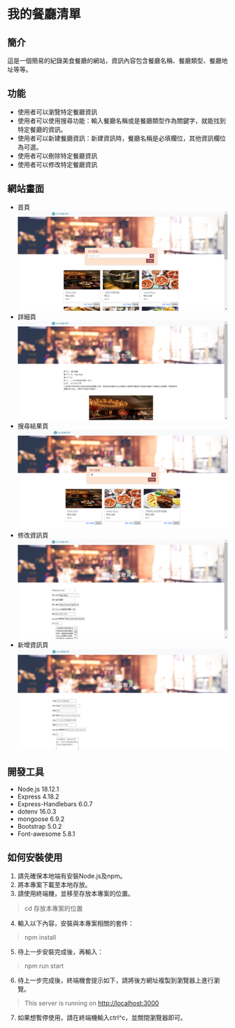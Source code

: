 # 我的餐廳清單

## 簡介

這是一個簡易的紀錄美食餐廳的網站，資訊內容包含餐廳名稱、餐廳類型、餐廳地址等等。

## 功能

- 使用者可以瀏覽特定餐廳資訊
- 使用者可以使用搜尋功能：輸入餐廳名稱或是餐廳類型作為關鍵字，就能找到特定餐廳的資訊。
- 使用者可以新建餐廳資訊：新建資訊時，餐廳名稱是必填欄位，其他資訊欄位為可選。
- 使用者可以刪除特定餐廳資訊
- 使用者可以修改特定餐廳資訊

## 網站畫面

- 首頁
![網站畫面1](./pictures/restaurant1.png)
- 詳細頁
![網站畫面2](./pictures/restaurant2.png)
- 搜尋結果頁
![網站畫面3](./pictures/restaurant3.png)
- 修改資訊頁
![網站畫面4](./pictures/restaurant4.png)
- 新增資訊頁
![網站畫面](./pictures/restaurant5.png)

## 開發工具

- Node.js 18.12.1
- Express 4.18.2
- Express-Handlebars 6.0.7
- dotenv 16.0.3
- mongoose 6.9.2
- Bootstrap 5.0.2
- Font-awesome 5.8.1

## 如何安裝使用

1. 請先確保本地端有安裝Node.js及npm。
2. 將本專案下載至本地存放。
3. 請使用終端機，並移至存放本專案的位置。

> cd 存放本專案的位置

4. 輸入以下內容，安裝與本專案相關的套件：

> npm install

5. 待上一步安裝完成後，再輸入：

> npm run start

6. 待上一步完成後，終端機會提示如下，請將後方網址複製到瀏覽器上進行瀏覽。

> This server is running on <http://localhost:3000>

7. 如果想暫停使用，請在終端機輸入ctrl^c，並關閉瀏覽器即可。
